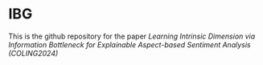 # IBG
This is the github repository for the paper *Learning Intrinsic Dimension via Information Bottleneck for Explainable Aspect-based Sentiment Analysis (COLING2024)*
